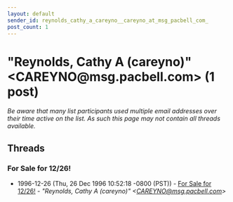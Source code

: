 ```yaml
---
layout: default
sender_id: reynolds_cathy_a_careyno__careyno_at_msg_pacbell_com_
post_count: 1
---
```


# "Reynolds, Cathy A (careyno)" <CAREYNO<span>@</span>msg.pacbell.com> (1 post)

_Be aware that many list participants used multiple email addresses over their time active on the list. As such this page may not contain all threads available._

## Threads

### For Sale for 12/26!
+ 1996-12-26 (Thu, 26 Dec 1996 10:52:18 -0800 (PST)) - [For Sale for 12/26!](/archive/1996/12/fa43d6a46cb823b668ba52e6da72bfc477d3f5a5b1b227cd9285477c31b3c992) - _"Reynolds, Cathy A (careyno)" \<CAREYNO@msg.pacbell.com\>_

